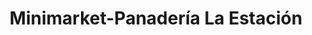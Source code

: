 ---
title: "Minimarket-Panadería La Estación"
url: /la-linea-de-la-concepcion/minimarket-panaderia-la-estacion/
shop: Lebensmittel
---